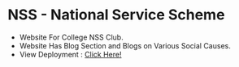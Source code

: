 # NSS - National Service Scheme
- Website For College NSS Club.
- Website Has Blog Section and Blogs on Various Social Causes.
- View Deployment : <a href = "https://daxoron.github.io/NSSWebsite/" target = "_blank">Click Here!</a>
